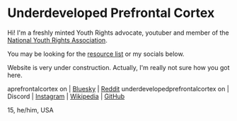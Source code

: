 # Underdeveloped Prefrontal Cortex

Hi! I'm a freshly minted Youth Rights advocate, youtuber and member of the [National Youth Rights Association](https://youthrights.org).

You may be looking for the [resource list](resources) or my socials below.

Website is very under construction. Actually, I'm really not sure how you got here.

aprefrontalcortex on | [Bluesky](https://aprefrontalcortex.bsky.social) | [Reddit](https://reddit.com/u/aprefrontalcortex)
underdevelopedprefrontalcortex on | Discord | [Instagram](https://instagram.com/underdevelopedprefrontalcortex) | [Wikipedia](https://en.wikipedia.org/wiki/User:Underdevelopedprefrontalcortex) | [GitHub](https://github.com/underdevelopedprefrontalcortex)

15, he/him, USA
